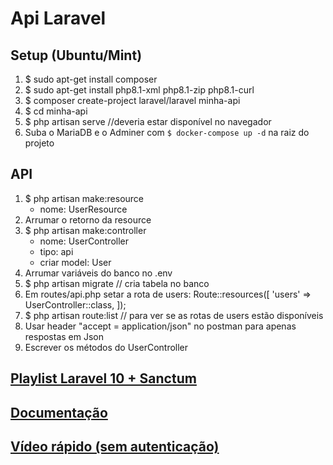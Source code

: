 # Api Laravel

## Setup (Ubuntu/Mint)
1. $ sudo apt-get install composer
2. $ sudo apt-get install php8.1-xml php8.1-zip php8.1-curl
3. $ composer create-project laravel/laravel minha-api
4. $ cd minha-api
5. $ php artisan serve //deveria estar disponível no navegador
6. Suba o MariaDB e o Adminer com `$ docker-compose up -d` na raiz do projeto

## API
1. $ php artisan make:resource
	- nome: UserResource
2. Arrumar o retorno da resource
3. $ php artisan make:controller
	- nome: UserController
	- tipo: api
	- criar model: User
4. Arrumar variáveis do banco no .env
5. $ php artisan migrate // cria tabela no banco
6. Em routes/api.php setar a rota de users:
	 Route::resources([
	 	 'users' => UserController::class,
	 ]);
7. $ php artisan route:list  // para ver se as rotas de users estão disponíveis
8. Usar header "accept = application/json" no postman para apenas respostas em Json
9. Escrever os métodos do UserController

## [Playlist Laravel 10 + Sanctum](https://youtube.com/playlist?list=PLyugqHiq-SKdFqLIM3HgCAnG8_7wUqHMm&si=4gpAFCGIKirXCNVW)
## [Documentação](https://laravel.com/docs/10.x/eloquent-resources)
## [Vídeo rápido (sem autenticação)](https://www.youtube.com/watch?v=0TnToyz3dn0&t=368s)
